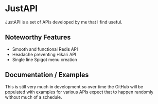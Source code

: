 # JustAPI

JustAPI is a set of APIs developed by me that I find useful.

## Noteworthy Features

- Smooth and functional Redis API
- Headache preventing Hikari API
- Single line Spigot menu creation

## Documentation / Examples

This is still very much in development so over time the GitHub will be populated with examples for various APIs
expect that to happen randomly without much of a schedule.
